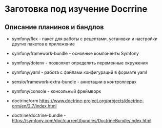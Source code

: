 # Заготовка под изучение Docrrine

## Описание планинов и бандлов

* symfony/flex - пакет для работы с рецептами, установки и настройки других пакетов в приложение
* symfony/framework-bundle - основные компоненты Symfony
* symfony/dotenv - позволяет определять переменные окружения
* symfony/yaml - работа с файлами конфигураций в формате yaml
* sensio/framework-extra-bundle - аннотации в контроллерах
* symfony/console - консольный фреймворк


* doctrine/orm https://www.doctrine-project.org/projects/doctrine-orm/en/2.7/index.html
* doctrine/doctrine-bundle - https://symfony.com/doc/current/bundles/DoctrineBundle/index.html
